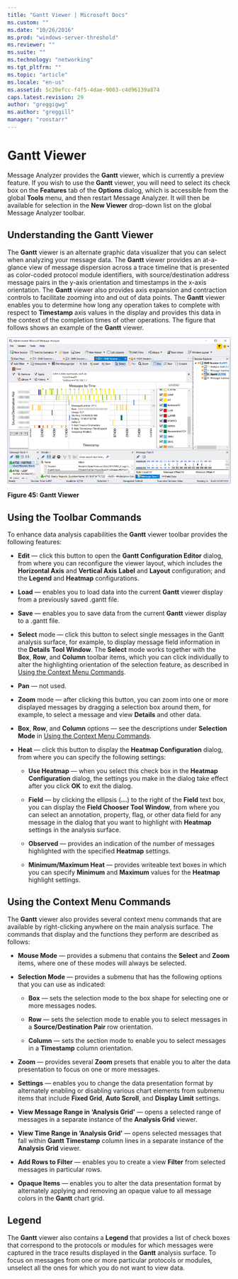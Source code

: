 ```yaml
---
title: "Gantt Viewer | Microsoft Docs"
ms.custom: ""
ms.date: "10/26/2016"
ms.prod: "windows-server-threshold"
ms.reviewer: ""
ms.suite: ""
ms.technology: "networking"
ms.tgt_pltfrm: ""
ms.topic: "article"
ms.locale: "en-us"
ms.assetid: 5c28efcc-f4f5-4dae-9003-c4d96139a874
caps.latest.revision: 29
author: "greggigwg"
ms.author: "greggill"
manager: "ronstarr"
---
```

# Gantt Viewer
Message Analyzer provides the **Gantt** viewer, which is currently a preview feature. If you wish to use the **Gantt** viewer, you will need to select its check box on the **Features** tab of the **Options** dialog, which is accessible from the global **Tools** menu, and then restart Message Analyzer. It will then be available for selection in the **New Viewer** drop-down list on the global Message Analyzer toolbar.  
  
## Understanding the Gantt Viewer  
 The **Gantt** viewer is an alternate graphic data visualizer that you can select when analyzing your message data. The **Gantt** viewer provides an at-a-glance view of message dispersion across a trace timeline that is presented as color-coded protocol module identifiers, with source/destination address message pairs in the y-axis orientation and timestamps in the x-axis orientation. The **Gantt** viewer also provides axis expansion and contraction controls to facilitate zooming into and out of data points. The **Gantt** viewer enables you to determine how long any operation takes to complete with respect to **Timestamp** axis values in the display and provides this data in the context of the completion times of other operations. The figure that follows shows an example of the **Gantt** viewer.  
  
 ![Gantt Viewer](media/fig45-gantt-viewer.png "Fig45-Gantt Viewer")  
  
 **Figure 45: Gantt Viewer**  
  
## Using the Toolbar Commands  
 To enhance data analysis capabilities the **Gantt** viewer toolbar provides the following features:  
  
-   **Edit** — click this button to open the **Gantt Configuration Editor** dialog, from where you can reconfigure the viewer layout, which includes the **Horizontal Axis** and **Vertical Axis** **Label** and **Layout** configuration; and the **Legend** and **Heatmap** configurations.  
  
-   **Load** — enables you to load data into the current **Gantt** viewer display from a previously saved .gantt file.  
  
-   **Save** — enables you to save data from the current **Gantt** viewer display to a .gantt file.  
  
-   **Select** mode — click this button to select single messages in the Gantt analysis surface, for example, to display message field information in the **Details** **Tool Window**. The **Select** mode works together with the **Box**, **Row**, and **Column** toolbar items, which you can click individually to alter the highlighting orientation of the selection feature, as described in [Using the Context Menu Commands](gantt-viewer.md#BKMK_ContextCommands).  
  
-   **Pan** — not used.  
  
-   **Zoom** mode — after clicking this button, you can zoom into one or more displayed messages by dragging a selection box around them, for example, to select a message and view **Details** and other data.  
  
-   **Box**, **Row**, and **Column** options — see the descriptions under **Selection Mode** in [Using the Context Menu Commands](gantt-viewer.md#BKMK_ContextCommands).  
  
-   **Heat** — click this button to display the **Heatmap Configuration** dialog, from where you can specify the following settings:  
  
    -   **Use Heatmap** — when you select this check box in the **Heatmap Configuration** dialog, the settings you make in the dialog take effect after you click **OK** to exit the dialog.  
  
    -   **Field** — by clicking the ellipsis (**…**) to the right of the **Field** text box, you can display the **Field Chooser** **Tool Window**, from where you can select an annotation, property, flag, or other data field for any message in the dialog that you want to highlight with **Heatmap** settings in the analysis surface.  
  
    -   **Observed** — provides an indication of the number of messages highlighted with the specified **Heatmap** settings.  
  
    -   **Minimum/Maximum Heat** — provides writeable text boxes in which you can specify **Minimum** and **Maximum** values for the **Heatmap** highlight settings.  
  
<a name="BKMK_ContextCommands"></a>   
## Using the Context Menu Commands  
 The **Gantt** viewer also provides several context menu commands that are available by right-clicking anywhere on the main analysis surface. The commands that display and the functions they perform are described as follows:  
  
-   **Mouse Mode** — provides a submenu that contains the **Select** and **Zoom** items, where one of these modes will always be selected.  
  
-   **Selection Mode** — provides a submenu that has the following options that you can use as indicated:  
  
    -   **Box** — sets the selection mode to the box shape for selecting one or more messages nodes.  
  
    -   **Row** — sets the selection mode to enable you to select messages in a **Source/Destination Pair** row orientation.  
  
    -   **Column** — sets the section mode to enable you to select messages in a **Timestamp** column orientation.  
  
-   **Zoom** — provides several **Zoom** presets that enable you to alter the data presentation to focus on one or more messages.  
  
-   **Settings** — enables you to change the data presentation format by alternately enabling or disabling various chart elements from submenu items that include **Fixed Grid**, **Auto Scroll**, and **Display Limit** settings.  
  
-   **View Message Range in ‘Analysis Grid’** — opens a selected range of messages in a separate instance of the **Analysis Grid** viewer.  
  
-   **View Time Range in ‘Analysis Grid’** — opens selected messages that fall within **Gantt** **Timestamp** column lines in a separate instance of the **Analysis Grid** viewer.  
  
-   **Add Rows to Filter** — enables you to create a view **Filter** from selected messages in particular rows.  
  
-   **Opaque Items** — enables you to alter the data presentation format by alternately applying and removing an opaque value to all message colors in the **Gantt** chart grid.  
  
## Legend  
 The **Gantt** viewer also contains a **Legend** that provides a list of check boxes that correspond to the protocols or modules for which messages were captured in the trace results displayed in the **Gantt** analysis surface. To focus on messages from one or more particular protocols or modules, unselect all the ones for which you do not want to view data.